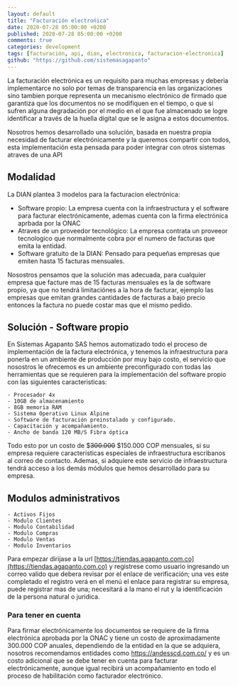 ```yaml
---
layout: default
title: "Facturación electrońica"
date: 2020-07-28 05:00:00 +0200
published: 2020-07-28 05:00:00 +0200
comments: true
categories: development
tags: [facturación, api, dian, electronica, facturacion-electronica]
github: "https://github.com/sistemasagapanto"
---
```


La facturación electrónica es un requisito para muchas empresas y deberia implementarce no solo por temas de transparencia en las organizaciones sino tambien porque representa un mecanismo electrónico de firmado que garantiza que los documentos no se modifiquen en el tiempo, o que si sufren alguna degradación por el medio en el que fue almacenado se logre identificar a través de la huella digital que se le asigna a estos documentos.

Nosotros hemos desarrollado una solución, basada en nuestra propia necesidad de facturar electrónicamente y la queremos compartir con todos, esta implementación esta pensada para poder integrar con otros sistemas atraves de una API

<!--more-->

## Modalidad

La DIAN plantea 3 modelos para la facturacion electrónica: 

- Software propio: La empresa cuenta con la infraestructura y el software para facturar electrónicamente, ademas cuenta con la firma electrónica aprbada por la ONAC
- Atraves de un proveedor tecnológico: La empresa contrata un proveeor tecnologico que normalmente cobra por el numero de facturas que emita la entidad.
- Software gratuito de la DIAN: Pensado para pequeñas empresas que emiten hasta 15 facturas mensuales.

Nosostros pensamos que la solución mas adecuada, para cualquier empresa que facture mas de 15 facturas mensuales es la de software propio, ya que no tendrá limitaciónes a la hora de facturar, ejemplo las empresas que emitan grandes cantidades de facturas a bajo precio entonces la factura no puede costar mas que el mismo pedido.

## Solución - Software propio

En Sistemas Agapanto SAS hemos automatizado todo el proceso de implementación de la factura electrónica, y tenemos la infraestructura para ponerla en un ambiente de producción por muy bajo costo, el servicio que nosostros le ofrecemos es un ambiente preconfigurado con todas las herramientas que se requieren para la implementación del software propio con las siguientes caracteristicas:

    - Procesador 4x
    - 10GB de almacenamiento
    - 8GB memoria RAM
    - Sistema Operativo Linux Alpine
    - Software de facturación preinstalado y configurado.
    - Capacitación y acompañamiento.
    - Ancho de banda 120 MB/S Fibra óptica
    
Todo esto por un costo de $<strike>300.000</strike> $150.000 COP mensuales, si su empresa requiere caracteristicas especiales de infraestructura escribanos al correo de contacto.
Ademas, si adquiere este servicio de infraestructura tendrá acceso a los demás módulos que hemos desarrollado para su empresa.

## Modulos administrativos

    - Activos Fijos  
    - Modulo Clientes
    - Modulo Contabilidad
    - Modulo Compras
    - Modulo Ventas
    - Modulo Inventarios
    
Para empezar dirijase a la url 
[https://tiendas.agapanto.com.co](https://tiendas.agapanto.com.co) y registrese como usuario ingresando un correo valido que debera revisar por el enlace de verificación; una ves este completado el registro verá en el menú el enlace para registrar su empresa, puede registrar mas de una;  necesitará a la mano el rut y la identificación de la persona natural o juridica.

### Para tener en cuenta

Para firmar electrónicamente los documentos se requiere de la firma electrónica aprobada por la ONAC y tiene un costo de aproximadamente 300.000 COP anuales, dependiendo de la entidad en la que se adquiera, nosotros recomendamos entidades como https://andesscd.com.co/ y es un costo adicional que se debe tener en cuenta para facturar electrónicamente, aunque igual recibirá un acompañamiento en todo el proceso de habilitación como facturador electrónico.
